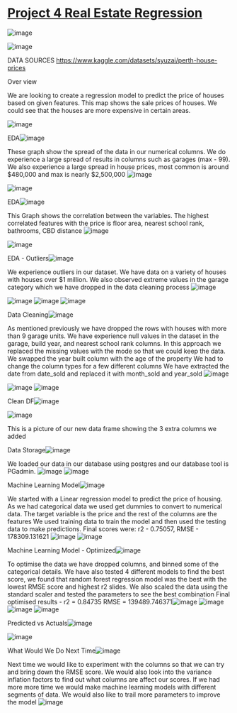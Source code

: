 # <ins>Project 4 Real Estate Regression</ins>

![image](https://user-images.githubusercontent.com/116304118/233195721-96264cdc-338f-4f96-bca5-274172b79ed1.png)


![image](https://user-images.githubusercontent.com/116105684/233199018-80ed6469-4550-45e4-b343-c4ad9c9fca17.png)




DATA SOURCES
https://www.kaggle.com/datasets/syuzai/perth-house-prices




Over view

We are looking to create a regression model to predict the price of houses based on given features.
This map shows the sale prices of houses. We could see that the houses are more expensive in certain areas.

![image](https://user-images.githubusercontent.com/116105684/233200524-1b848211-b32b-435f-8810-25e770217e1e.png)


EDA![image](https://user-images.githubusercontent.com/116105684/233201116-81ec493d-7f1a-432c-8ac5-0de8c6f89e0f.png)

These graph show the spread of the data  in our numerical columns.
We do experience a large spread of results in columns such as garages (max - 99).
We also experience a large spread in house prices, most common is around $480,000 and max is nearly $2,500,000
![image](https://user-images.githubusercontent.com/116105684/233201166-27815701-f267-4074-a93b-2cf016981284.png)

![image](https://user-images.githubusercontent.com/116105684/233201210-8478d3e9-fc18-4963-856b-34bd6441755e.png)



EDA![image](https://user-images.githubusercontent.com/116105684/233201358-da346ce3-956f-415a-af28-6b1cbcb802d0.png)

This Graph shows the correlation between the variables.
The highest correlated features with the price is floor area, nearest school rank, bathrooms, CBD distance
![image](https://user-images.githubusercontent.com/116105684/233201406-b3148335-9638-40f7-9bf6-6d5ac3749df1.png)

![image](https://user-images.githubusercontent.com/116105684/233201442-e3b5321d-302b-465e-9d6a-658c2d748c94.png)



EDA - Outliers![image](https://user-images.githubusercontent.com/116105684/233201476-caec9774-79d3-46b3-ade7-f3ad6652be9d.png)


We experience outliers in our dataset. We have data on a variety of houses with houses over $1 million.
We also observed extreme values in the garage category which we have dropped in the data cleaning process 
![image](https://user-images.githubusercontent.com/116105684/233201625-cf4d13fe-6359-405e-a7f7-721b24412ff5.png)

![image](https://user-images.githubusercontent.com/116105684/233201745-2eaee33f-c7e0-48f1-9726-7b18a17d1e3c.png)
![image](https://user-images.githubusercontent.com/116105684/233201802-94baa90e-05be-412f-954b-fdd2ad34a1bf.png)
![image](https://user-images.githubusercontent.com/116105684/233201828-60057a2f-572f-478a-b41d-49a939399616.png)






Data Cleaning![image](https://user-images.githubusercontent.com/116105684/233202165-5bbbb5a5-593c-4274-9b72-b55b0f0c3e7d.png)


As mentioned previously we have dropped the rows with houses with more than 9 garage units.
We have experience null values in the dataset in the garage, build year, and nearest school rank columns. In this approach we replaced the missing values with the mode so that we could keep the data.
We swapped the year built column with the age of the property
We had to change the column types for a few different columns 
We have extracted the date from date_sold and replaced it with month_sold and year_sold
![image](https://user-images.githubusercontent.com/116105684/233203697-86cfffcb-bddf-4af7-adb9-4040b01f0261.png)

![image](https://user-images.githubusercontent.com/116105684/233203730-941524fe-229d-4785-b053-0ede2128acc0.png)
![image](https://user-images.githubusercontent.com/116105684/233203755-751ea6b3-56f3-4954-8af3-4f7978cd0b94.png)



Clean DF![image](https://user-images.githubusercontent.com/116105684/233204485-1ec17aba-8eef-47d5-a4d3-bc98a92b86b6.png)

![image](https://user-images.githubusercontent.com/116105684/233204505-30b383f0-12b7-4609-bd3c-4943e353a7ad.png)

This is a picture of our new data frame showing the 3 extra columns we added


Data Storage![image](https://user-images.githubusercontent.com/116105684/233204568-c2af3fd5-ba3d-4ad1-abde-378aa134dbc4.png)

We loaded our data in our database using postgres and our database tool is PGadmin.
![image](https://user-images.githubusercontent.com/116105684/233204597-58e4081e-2b05-4a3b-bc64-f165e3b1d1aa.png)
![image](https://user-images.githubusercontent.com/116105684/233204622-3efdd444-26bb-4dd6-9976-7e6886760f91.png)


Machine Learning Model![image](https://user-images.githubusercontent.com/116105684/233204801-692ca82a-b0ea-4d65-877f-b63af9791957.png)

We started with a Linear regression model to predict the price of housing.
As we had categorical data we used get dummies to convert to numerical data.
The target variable is the price and the rest of the columns are the features
We used training data to train the model and then used the testing data to make predictions.
Final scores were: r2 - 0.75057, RMSE - 178309.131621
![image](https://user-images.githubusercontent.com/116105684/233204824-02f1f1de-4d3c-400b-adeb-141bb8f6ca73.png)
![image](https://user-images.githubusercontent.com/116105684/233204847-c6670f48-b7bb-4273-a1e6-bb6b84db6730.png)


Machine Learning Model - Optimized![image](https://user-images.githubusercontent.com/116105684/233204873-de9bfcd7-b9dc-40ae-bff1-0733348b467e.png)

To optimise the data we have dropped columns, and binned some of the categorical details.
We have also tested 4 different models to find the best score, we found that random forest regression model was the best with the lowest RMSE score and highest r2 slides.
We also scaled the data using the standard scaler and tested the parameters to see the best combination
Final optimised results - r2 = 0.84735
RMSE = 139489.746371![image](https://user-images.githubusercontent.com/116105684/233204909-4606c12c-e68b-418a-ad01-e6b87dbd5fcd.png)
![image](https://user-images.githubusercontent.com/116105684/233204924-e2b2af58-5b49-4b47-a0f5-1c4973ded497.png)
![image](https://user-images.githubusercontent.com/116105684/233204940-7cb429d5-97ec-4ea5-b20e-9b02599c2560.png)
![image](https://user-images.githubusercontent.com/116105684/233204949-8a22e735-6804-4afe-9906-1d2cf4df6f3e.png)



Predicted vs Actuals![image](https://user-images.githubusercontent.com/116105684/233204986-3acc735f-40ef-42ba-a435-ac0b59951a19.png)

![image](https://user-images.githubusercontent.com/116105684/233205023-f834b153-a7b5-4827-8488-1537187451dc.png)


What Would We Do Next Time![image](https://user-images.githubusercontent.com/116105684/233205060-011baf65-0df6-46d8-841a-c524c8d50099.png)

Next time we would like to experiment with the columns so that we can try and bring down the RMSE score.
We would also look into the variance inflation factors to find out what columns are affect our scores.
If we had more more time we would make machine learning models with different segments of data.
We would also like to trail more parameters to improve the model
![image](https://user-images.githubusercontent.com/116105684/233205136-c3dc191b-34c0-45cc-b4eb-529fc6256445.png)

